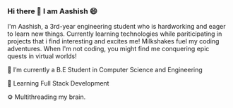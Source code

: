 ### Hi there 👋 I am Aashish 😄

I'm Aashish, a 3rd-year engineering student who is hardworking and eager to learn new things. Currently learning technologies while pariticipating in projects that i find interesting and excites me! Milkshakes fuel my coding adventures. When I'm not coding, you might find me conquering epic quests in virtual worlds!

🔭 I’m currently a B.E Student in Computer Science and Engineering

🌱 Learning Full Stack Development

⚙️ Multithreading my brain.
